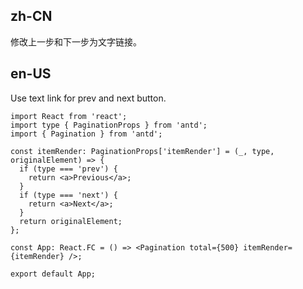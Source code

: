 ## zh-CN

修改上一步和下一步为文字链接。

## en-US

Use text link for prev and next button.
```tsx
import React from 'react';
import type { PaginationProps } from 'antd';
import { Pagination } from 'antd';

const itemRender: PaginationProps['itemRender'] = (_, type, originalElement) => {
  if (type === 'prev') {
    return <a>Previous</a>;
  }
  if (type === 'next') {
    return <a>Next</a>;
  }
  return originalElement;
};

const App: React.FC = () => <Pagination total={500} itemRender={itemRender} />;

export default App;
```
